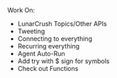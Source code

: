 Work On:

- LunarCrush Topics/Other APIs
- Tweeting
- Connecting to everything
- Recurring everything
- Agent Auto-Run
- Add try with $ sign for symbols
- Check out Functions
